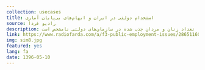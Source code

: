 ```yaml
---
collection: usecases
title: استخدام دولتی در ایران و ابهام‌های بی‌پایان آماری
source: رادیو فردا
description: آزمون‌های استخدامی فراگیر دستگاه‌های اجرایی در ایران تاکنون تنها چهار دوره برگزار شده است که در برخی از آنها نیز همه دستگاه‌های اجرایی حضور نداشته‌اند. از طرفی در این آزمون‌ها اگرچه تعداد کارکنان موردنیاز مشخص است اما باتوجه به عدم انتشار آمار نتایج قطعی، تعداد زنان و مردان جذب شده در سازمان‌های دولتی نامشخص است.
link: https://www.radiofarda.com/a/f3-public-employment-issues/28651160.html
img: sim8.jpg
featured: yes
lang: fa
date: 1396-05-10
---
```


